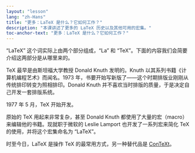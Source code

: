 ```yaml
---
layout: "lesson"
lang: "zh-Hans"
title: "更多：LaTeX 是什么？它如何工作？"
description: "本课讲述了更多的 LaTeX 历史以及其他可用的宏集。"
toc-anchor-text: "更多：LaTeX 是什么？它如何工作？"
---
```


“LaTeX” 这个词实际上由两个部分组成，“La” 和 “TeX”。下面的内容我们会简要介绍这两部分是从哪里来的。

TeX 最早是由斯坦福大学教授 Donald Knuth 发明的。Knuth 以其系列书籍《计算机编程艺术》而闻名。1973 年，书要开始写新版了——这个时期排版业刚刚从传统排印转变为照相排印。Donald Knuth 并不喜欢当时排版的质量，于是决定自己开发一套排版系统。

1977 年 5 月，TeX 开始开发。

原始的 TeX 用起来非常复杂，甚至 Donald Knuth 都使用了大量的宏（macro）来编辑他的书籍。现就职于微软的 Leslie Lamport 也开发了一系列宏来简化 TeX 的使用，并将这个宏集命名为 “LaTeX”。

时至今日，LaTeX 是操作 TeX 的最常用方式，另一种替代品是 [ConTeXt](https://www.contextgarden.net/)。